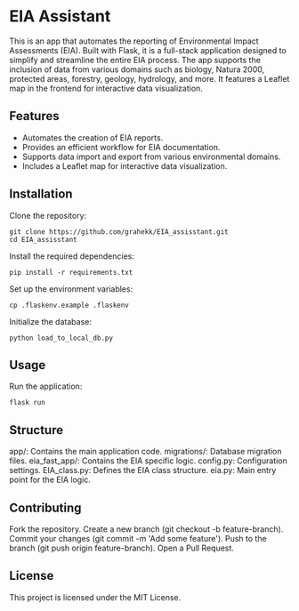 # EIA Assistant
This is an app that automates the reporting of Environmental Impact Assessments (EIA). Built with Flask, it is a full-stack application designed to simplify and streamline the entire EIA process. The app supports the inclusion of data from various domains such as biology, Natura 2000, protected areas, forestry, geology, hydrology, and more. It features a Leaflet map in the frontend for interactive data visualization.

## Features
- Automates the creation of EIA reports.
- Provides an efficient workflow for EIA documentation.
- Supports data import and export from various environmental domains.
- Includes a Leaflet map for interactive data visualization.

## Installation
Clone the repository:
```
git clone https://github.com/grahekk/EIA_assisstant.git
cd EIA_assisstant
```
Install the required dependencies:

```
pip install -r requirements.txt
```
Set up the environment variables:

```
cp .flaskenv.example .flaskenv
```
Initialize the database:

```
python load_to_local_db.py
```
## Usage
Run the application:
```
flask run
```

## Structure
app/: Contains the main application code.
migrations/: Database migration files.
eia_fast_app/: Contains the EIA specific logic.
config.py: Configuration settings.
EIA_class.py: Defines the EIA class structure.
eia.py: Main entry point for the EIA logic.

## Contributing
Fork the repository.
Create a new branch (git checkout -b feature-branch).
Commit your changes (git commit -m 'Add some feature').
Push to the branch (git push origin feature-branch).
Open a Pull Request.

## License
This project is licensed under the MIT License.
